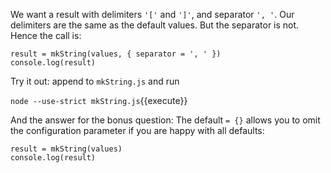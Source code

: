 We want a result with delimiters `'['` and `']'`, and separator `', '`. Our delimiters are the same as the default values. But the separator is not. Hence the call is:

```
result = mkString(values, { separator = ', ' })
console.log(result)
```

Try it out: append to `mkString.js` and run

`node --use-strict mkString.js`{{execute}}

And the answer for the bonus question: The default `= {}` allows you to omit the configuration parameter if you are happy with all defaults:

```
result = mkString(values)
console.log(result)
```






